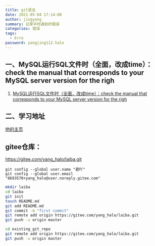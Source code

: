 ```yaml
---
title: git语法
date: 2021-05-04 17:14:00
author: jingyang
summary: 记录平时遇到的错误
categories: 错误
tags: 
  - Erro
password: yangjing112.halo
---
```






## 一、MySQL运行SQL文件时（全面，改成time）：check the manual that corresponds to your MySQL server version for the righ

1. [MySQL运行SQL文件时（全面，改成time）：check the manual that corresponds to your MySQL server version for the righ](https://blog.csdn.net/qq_41042595/article/details/88591028)

## 二、学习地址

[他的主页](https://blog.csdn.net/qq_32015565)



## gitee仓库：

https://gitee.com/yang_halo/laiba.git



```
git config --global user.name "君吖"
git config --global user.email "8693570+yang_halo@user.noreply.gitee.com"
```

```bash
mkdir laiba
cd laiba
git init
touch README.md
git add README.md
git commit -m "first commit"
git remote add origin https://gitee.com/yang_halo/laiba.git
git push -u origin master
```

```bash
cd existing_git_repo
git remote add origin https://gitee.com/yang_halo/laiba.git
git push -u origin master
```